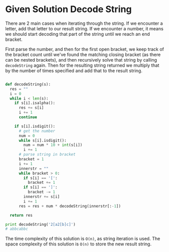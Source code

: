 # Given Solution Decode String


There are 2 main cases when iterating through the string. If we encounter a letter, add that letter to our result string. If we encounter a number, it means we should start decoding that part of the string until we reach an end bracket.

First parse the number, and then for the first open bracket, we keep track of the bracket count until we've found the matching closing bracket (as there can be nested brackets), and then recursively solve that string by calling `decodeString` again. Then for the resulting string returned we multiply that by the number of times specified and add that to the result string.


```python

def decodeString(s):
  res = ""
  i = 0
  while i < len(s):
    if s[i].isalpha():
      res += s[i]
      i += 1
      continue

    if s[i].isdigit():
      # get the number
      num = 0
      while s[i].isdigit():
        num = num * 10 + int(s[i])
        i += 1
      # parse string in bracket
      bracket = 1
      i += 1
      innerstr = ""
      while bracket > 0:
        if s[i] == '[':
          bracket += 1
        if s[i] == ']':
          bracket -= 1
        innerstr += s[i]
        i += 1
      res = res + num * decodeString(innerstr[:-1])

  return res

print decodeString('2[a2[b]c]')
# abbcabbc

```


The time complexity of this solution is `O(n)`, as string iteration is used. The space complexity of this solution is `O(n)` to store the new result string.




